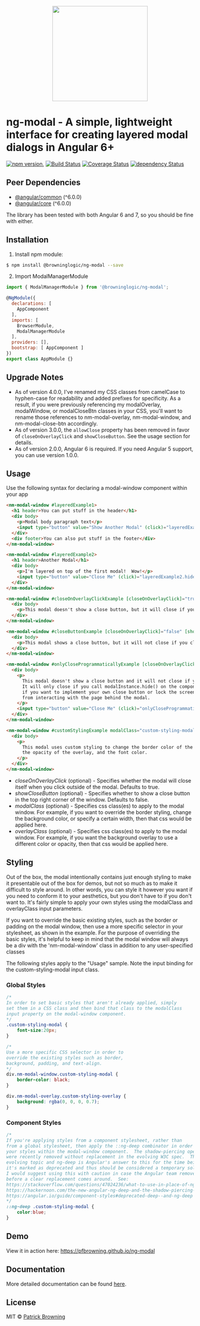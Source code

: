<p align="center">
  <img height="256px" width="256px" style="text-align: center;" src="https://cdn.rawgit.com/pfbrowning/ng-modal/master/src/assets/logo.svg">
</p>

# ng-modal - A simple, lightweight interface for creating layered modal dialogs in Angular 6+

[![npm version](https://badge.fury.io/js/%40browninglogic%2Fng-modal.svg)](https://badge.fury.io/js/%40browninglogic%2Fng-modal),
[![Build Status](https://travis-ci.org/pfbrowning/ng-modal.svg?branch=master)](https://travis-ci.org/pfbrowning/ng-modal)
[![Coverage Status](https://coveralls.io/repos/github/pfbrowning/ng-modal/badge.svg?branch=master)](https://coveralls.io/github/pfbrowning/ng-modal?branch=master)
[![dependency Status](https://david-dm.org/pfbrowning/ng-modal/status.svg?path=projects%2Fng-modal)](https://david-dm.org/pfbrowning/ng-modal)

## Peer Dependencies
* [@angular/common](https://www.npmjs.com/package/@angular/common) (^6.0.0)
* [@angular/core](https://www.npmjs.com/package/@angular/core) (^6.0.0)

The library has been tested with both Angular 6 and 7, so you should be fine with either.

## Installation

1. Install npm module:
```bash
$ npm install @browninglogic/ng-modal --save
```

2. Import ModalManagerModule
```javascript
import { ModalManagerModule } from '@browninglogic/ng-modal';

@NgModule({
  declarations: [
    AppComponent
  ],
  imports: [
    BrowserModule,
    ModalManagerModule
  ],
  providers: [],
  bootstrap: [ AppComponent ]
})
export class AppModule {}
```
## Upgrade Notes
* As of version 4.0.0, I've renamed my CSS classes from camelCase to hyphen-case
for readability and added prefixes for specificity.  As a result, if you were 
previously referencing my modalOverlay, modalWindow, or modalCloseBtn classes 
in your CSS, you'll want to rename those references to nm-modal-overlay, 
nm-modal-window, and nm-modal-close-btn accordingly.
* As of version 3.0.0, the `allowClose` property has been removed in favor of 
`closeOnOverlayClick` and `showCloseButton`.  See the usage section for details.
* As of version 2.0.0, Angular 6 is required.  If you need Angular 5 support,
you can use version 1.0.0.

## Usage

Use the following syntax for declaring a modal-window component within your app

```html
<nm-modal-window #layeredExample1>
  <h1 header>You can put stuff in the header</h1>
  <div body>
    <p>Modal body paragraph text</p>
    <input type="button" value="Show Another Modal" (click)="layeredExample2.show()" />
  </div>
  <div footer>You can also put stuff in the footer</div>
</nm-modal-window>

<nm-modal-window #layeredExample2>
  <h1 header>Another Modal</h1>
  <div body>
    <p>I'm layered on top of the first modal!  Wow!</p>
    <input type="button" value="Close Me" (click)="layeredExample2.hide()" />
  </div>
</nm-modal-window>

<nm-modal-window #closeOnOverlayClickExample [closeOnOverlayClick]="true" [showCloseButton]="false">
  <div body>
    <p>This modal doesn't show a close button, but it will close if you click on the grey overlay.</p>
  </div>
</nm-modal-window>

<nm-modal-window #closeButtonExample [closeOnOverlayClick]="false" [showCloseButton]="true">
  <div body>
    <p>This modal shows a close button, but it will not close if you click on the grey overlay.</p>
  </div>
</nm-modal-window>

<nm-modal-window #onlyCloseProgrammaticallyExample [closeOnOverlayClick]="false" [showCloseButton]="false">
  <div body>
    <p>
      This modal doesn't show a close button and it will not close if you click on the grey overlay.
      It will only close if you call modalInstance.hide() on the component instance.  This is useful
      if you want to implement your own close button or lock the screen to prevent the user
      from interacting with the page behind the modal.
    </p>
    <input type="button" value="Close Me" (click)="onlyCloseProgrammaticallyExample.hide()" />
  </div>
</nm-modal-window>

<nm-modal-window #customStylingExample modalClass="custom-styling-modal" overlayClass="custom-styling-overlay">
  <div body>
    <p>
      This modal uses custom styling to change the border color of the modal window, 
      the opacity of the overlay, and the font color.
    </p>
  </div>
</nm-modal-window>
```
* *closeOnOverlayClick* (optional) - Specifies whether the modal will close itself when you
click outside of the modal.  Defaults to true.
* *showCloseButton* (optional) - Specifies whether to show a close button in the top right corner
of the window.  Defaults to false.
* *modalClass* (optional) - Specifies css class(es) to apply to the modal window.  For example, 
if you want to override the border styling, change the background color, or specify a certain 
width, then that css would be applied here.
* *overlayClass* (optional) - Specifies css class(es) to apply to the modal window.  For example,
if you want the background overlay to use a different color or opacity, then that css would 
be applied here.

## Styling
Out of the box, the modal intentionally contains just enough styling to make it presentable
out of the box for demos, but not so much as to make it difficult to style around.  In other 
words, you can style it however you want if you need to conform it to your aesthetics, but you 
don't have to if you don't want to.  It's fairly simple to apply your own styles using the modalClass 
and overlayClass input parameters.

If you want to override the basic existing styles, such as the border or padding on the modal window, 
then use a more specific selector in your stylesheet, as shown in the example.  For the purpose 
of overriding the basic styles, it's helpful to keep in mind that the modal window will always be a 
div with the 'nm-modal-window' class in addition to any user-specified classes

The following styles apply to the "Usage" sample.  Note the input binding for the
custom-styling-modal input class.

### Global Styles
```css
/*
In order to set basic styles that aren't already applied, simply
set them in a CSS class and then bind that class to the modalClass
input property on the modal-window component.
*/
.custom-styling-modal {
    font-size:20px;
}

/*
Use a more specific CSS selector in order to 
override the existing styles such as border, 
background, padding, and text-align.
*/
div.nm-modal-window.custom-styling-modal {
    border-color: black;
}

div.nm-modal-overlay.custom-styling-overlay {
    background: rgba(0, 0, 0, 0.7);
}
```
### Component Styles
```css
/*
If you're applying styles from a component stylesheet, rather than
from a global stylesheet, then apply the ::ng-deep combinator in order to apply 
your styles within the modal-window component.  The shadow-piercing operators 
were recently removed without replacement in the evolving W3C spec.  This is an 
evolving topic and ng-deep is Angular's answer to this for the time being, although 
it's marked as deprecated and thus should be considered a temporary solution.  
I would suggest using this with caution in case the Angular team removes ng-deep 
before a clear replacement comes around.  See:
https://stackoverflow.com/questions/47024236/what-to-use-in-place-of-ng-deep
https://hackernoon.com/the-new-angular-ng-deep-and-the-shadow-piercing-combinators-deep-and-drop-4b088dbe459
https://angular.io/guide/component-styles#deprecated-deep--and-ng-deep
*/
::ng-deep .custom-styling-modal {
    color:blue;
}
```

## Demo
View it in action here: https://pfbrowning.github.io/ng-modal

## Documentation
More detailed documentation can be found <a href="https://pfbrowning.github.io/ng-modal/doc/">here</a>.

## License

MIT © [Patrick Browning](mailto:patrick@browninglogic.com)